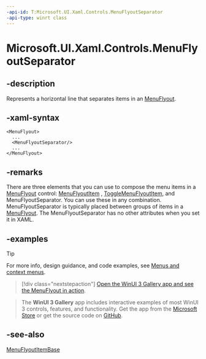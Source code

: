 ```yaml
---
-api-id: T:Microsoft.UI.Xaml.Controls.MenuFlyoutSeparator
-api-type: winrt class
---
```


<!-- Class syntax.
public class MenuFlyoutSeparator : Windows.UI.Xaml.Controls.MenuFlyoutItemBase, Windows.UI.Xaml.Controls.IMenuFlyoutSeparator
-->

# Microsoft.UI.Xaml.Controls.MenuFlyoutSeparator

## -description
Represents a horizontal line that separates items in an [MenuFlyout](menuflyout.md).

## -xaml-syntax
```xaml
<MenuFlyout>
  ...
  <MenuFlyoutSeparator/>
  ...
</MenuFlyout>
```


## -remarks
There are three elements that you can use to compose the menu items in a [MenuFlyout](menuflyout.md) control: [MenuFlyoutItem](menuflyoutitem.md) , [ToggleMenuFlyoutItem](togglemenuflyoutitem.md), and MenuFlyoutSeparator. You can use these in any combination. MenuFlyoutSeparator is typically placed between groups of items in a [MenuFlyout](menuflyout.md). The MenuFlyoutSeparator has no other attributes when you set it in XAML.

## -examples

> [!TIP]
> For more info, design guidance, and code examples, see [Menus and context menus](/windows/apps/design/controls/menus).

> [!div class="nextstepaction"]
> [Open the WinUI 3 Gallery app and see the MenuFlyout in action](winui3gallery:/item/MenuFlyout).

> The **WinUI 3 Gallery** app includes interactive examples of most WinUI 3 controls, features, and functionality. Get the app from the [Microsoft Store](https://www.microsoft.com/store/productId/9P3JFPWWDZRC) or get the source code on [GitHub](https://github.com/microsoft/WinUI-Gallery).

## -see-also
[MenuFlyoutItemBase](menuflyoutitembase.md)
